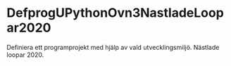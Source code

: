 # DefprogUPythonOvn3NastladeLoopar2020
Definiera ett programprojekt med hjälp av vald utvecklingsmiljö. Nästlade loopar 2020.
